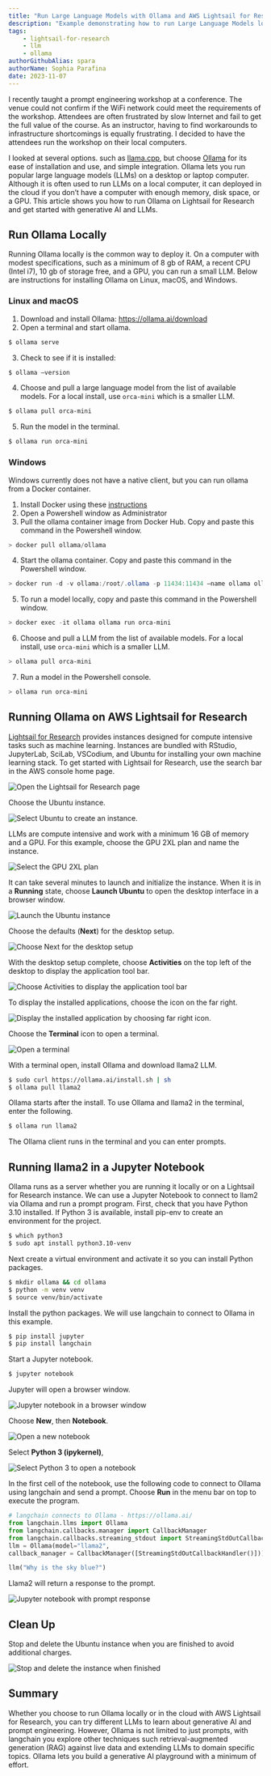 ```yaml
---
title: "Run Large Language Models with Ollama and AWS Lightsail for Research"
description: "Example demonstrating how to run Large Language Models locally or with AWS Lightsail for Research."
tags:
    - lightsail-for-research
    - llm
    - ollama
authorGithubAlias: spara
authorName: Sophia Parafina
date: 2023-11-07
---
```


I recently taught a prompt engineering workshop at a conference. The venue could not confirm if the WiFi network could meet the requirements of the workshop. Attendees are often frustrated by slow Internet and fail to get the full value of the course. As an instructor, having to find workarounds to infrastructure shortcomings is equally frustrating. I decided to have the attendees run the workshop on their local computers.

I looked at several options. such as [llama.cpp](https://github.com/ggerganov/llama.cpp), but choose [Ollama](https://github.com/jmorganca/ollama) for its ease of installation and use, and simple integration. Ollama lets you run popular large language models  (LLMs) on a desktop or laptop computer. Although it is often used to run LLMs on a local computer, it can deployed in the cloud if you don’t have a computer with enough memory, disk space, or a GPU. This article shows you how to run Ollama on Lightsail for Research and get started with generative AI and LLMs.

## Run Ollama Locally

Running Ollama locally is the  common way to deploy it. On a computer with modest specifications, such as a minimum of 8 gb of RAM, a recent CPU (Intel i7), 10 gb of storage free, and a GPU, you can run a small LLM. Below are instructions for installing Ollama on Linux, macOS, and Windows.

### Linux and macOS

1. Download and install Ollama: https://ollama.ai/download
2. Open a terminal and start ollama.


```bash
$ ollama serve
```

3. Check to see if it is installed:

```bash
$ ollama –version
```

4. Choose and pull a large language model from the list of available models. For a local install, use `orca-mini` which is a smaller LLM. 

```bash
$ ollama pull orca-mini
```

5. Run the model in the terminal.

```bash
$ ollama run orca-mini
```

### Windows

Windows currently does not have a native client, but you can run ollama from a Docker container.

1. Install Docker using these [instructions](https://docs.docker.com/desktop/install/windows-install/)
2. Open a Powershell window as Administrator
3. Pull the ollama container image from Docker Hub. Copy and paste this command in the Powershell window.

```powershell
> docker pull ollama/ollama
```

4. Start the ollama container. Copy and paste this command in the Powershell window.

```powershell
> docker run -d -v ollama:/root/.ollama -p 11434:11434 —name ollama ollama/ollama
```

5. To run a model locally, copy and paste this command in the Powershell window.

```powershell
> docker exec -it ollama ollama run orca-mini
```

6. Choose and pull a LLM from the list of available models. For a local install, use `orca-mini` which is a smaller LLM.

```powershell
> ollama pull orca-mini
```

7. Run a model in the Powershell console.

```powershell
> ollama run orca-mini
```

## Running Ollama on AWS Lightsail for Research

[Lightsail for Research](https://docs.aws.amazon.com/lightsail-for-research/latest/ug/what-is-lfr.html) provides instances designed for compute intensive tasks such as machine learning. Instances are bundled with RStudio, JupyterLab, SciLab, VSCodium, and Ubuntu for installing your own machine learning stack. To get started with Lightsail for Research, use the search bar in the AWS console home page.

![Open the Lightsail for Research page](./images/lfr-1.png)

Choose the Ubuntu instance.

![Select Ubuntu to create an instance.](./images/lfr-2.png)

LLMs are compute intensive and work with a minimum 16 GB of memory and a GPU. For this example, choose the GPU 2XL plan and name the instance.

![Select the GPU 2XL plan](./images/lfr-3.png)

It can take several minutes to launch and initialize the instance. When it is in a **Running** state, choose **Launch Ubuntu** to open the desktop interface in a browser window.   

![Launch the Ubuntu instance](./images/lfr-4.png)

Choose the defaults (**Next**) for the desktop setup.

![Choose Next for the desktop setup](./images/lfr-5.png)

With the desktop setup complete, choose **Activities** on the top left of the desktop to display the application tool bar.

![Choose Activities to display the application tool bar](./images/lfr-6.png)

To display the installed applications, choose the icon on the far right.

![Display the installed application by choosing far right icon.](./images/lfr-6.png)

Choose the **Terminal** icon to open a terminal.

![Open a terminal](./images/lfr-7.png)

With a terminal open, install Ollama and download llama2 LLM. 

```bash
$ sudo curl https://ollama.ai/install.sh | sh
$ ollama pull llama2
```

Ollama starts after the install. To use Ollama and llama2 in the terminal, enter the following.

```bash
$ ollama run llama2
```

The Ollama client runs in the terminal and you can enter prompts.

## Running llama2 in a Jupyter Notebook

Ollama runs as a server whether you are running it locally or on a Lightsail for Research instance. We can use a Jupyter Notebook to connect to llam2 via Ollama and run a prompt program. First, check that you have Python 3.10 installed. If Python 3 is available, install pip-env to create an environment for the project.

```bash
$ which python3
$ sudo apt install python3.10-venv
```

Next create a virtual environment and activate it so you can install Python packages.

```bash
$ mkdir ollama && cd ollama
$ python -m venv venv
$ source venv/bin/activate
```

Install the python packages. We will use langchain to connect to Ollama in this example.

```bash
$ pip install jupyter
$ pip install langchain
```

Start a Jupyter notebook.

```bash
$ jupyter notebook
```

Jupyter will open a browser window.

![Jupyter notebook in a browser window](./images/jupyter-1.png)

Choose **New**, then **Notebook**.

![Open a new notebook](./images/jupyter-2.png)

Select **Python 3 (ipykernel)**,

![Select Python 3 to open a notebook](./images/jupyter-3.png)

In the first cell of the notebook, use the following code to connect to Ollama using langchain and send a prompt. Choose **Run** in the menu bar on top to execute the program.

```python
# langchain connects to Ollama - https://ollama.ai/
from langchain.llms import Ollama
from langchain.callbacks.manager import CallbackManager
from langchain.callbacks.streaming_stdout import StreamingStdOutCallbackHandler
llm = Ollama(model="llama2",
callback_manager = CallbackManager([StreamingStdOutCallbackHandler()]))

llm("Why is the sky blue?")
```

Llama2 will return a response to the prompt.

![Jupyter notebook with prompt response](./images/jupyter-5.png)

## Clean Up

Stop and delete the Ubuntu instance when you are finished to avoid additional charges.

![Stop and delete the instance when finished](./images/lfr-8.png)

## Summary

Whether you choose to run Ollama locally or in the cloud with AWS Lightsail for Research, you can try different LLMs to learn about generative AI and prompt engineering. However, Ollama is not limited to just prompts, with langchain you explore other techniques such retrieval-augmented generation (RAG) against live data and extending LLMs to domain specific topics. Ollama lets you build a generative AI playground with a minimum of effort.
